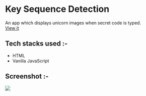 # Key Sequence Detection
An app which displays unicorn images when secret code is typed.</br>
[View it](https://secretcode.netlify.app/)

## Tech stacks used :-
- HTML
- Vanilla JavaScript

## Screenshot :-
<img src="https://user-images.githubusercontent.com/56690856/89729826-dc857d80-da56-11ea-81c0-c81d0693e69a.png">
